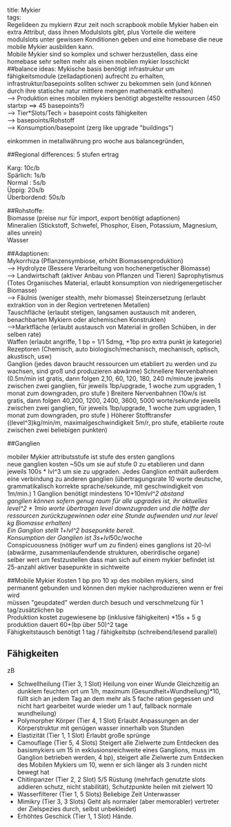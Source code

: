title: Mykier  
tags:   
Regelideen zu mykiern
#zur zeit noch scrapbook
mobile Mykier haben ein extra Attribut, dass ihnen Modulslots gibt, plus Vorteile die weitere modulslots unter gewissen Konditionen geben und eine homebase die neue mobile Mykier ausbilden kann.  
Mobile Mykier sind so komplex und schwer herzustellen, dass eine homebase sehr selten mehr als einen mobilen mykier losschickt  
##balance ideas:
Mykische basis benötigt infrastruktur um fähigkeitsmodule (zelladaptionen) aufrecht zu erhalten, infrastruktur/basepoints sollten schwer zu bekommen sein (und können durch ihre statische natur mittlere mengen mathematik enthalten)  
--> Produktion eines mobilen mykiers benötigt abgestellte ressourcen (450 startxp ==> 45 basepoints?)  
--> Tier*Slots/Tech = basepoint costs fähigkeiten  
--> basepoints/Rohstoff  
--> Konsumption/basepoint (zerg like upgrade "buildings")  

einkommen in metallwährung pro woche aus balancegründen,   
  
##Regional differences: 5 stufen ertrag   

Karg: 10c/b    
Spärlich: 1s/b  
Normal : 5s/b  
Üppig: 20s/b  
Überbordend: 50s/b  
  
##Rohstoffe:   
Biomasse (preise nur für import, export benötigt adaptionen)  
Mineralien (Stickstoff, Schwefel, Phosphor, Eisen, Potassium, Magnesium, alles unrein)  
Wasser  
  
##Adaptionen:  
Mykorrhiza (Pflanzensymbiose, erhöht Biomassenproduktion)  
--> Hydrolyze (Bessere Verarbeitung von hochenergetischer Biomasse)  
--> Landwirtschaft (aktiver Anbau von Pflanzen und Tieren)
Saprophytismus (Totes Organisches Material, erlaubt konsumption von niedrigenergetischer Biomasse)  
--> Fäulnis (weniger stealth, mehr biomasse)
Steinzersetzung (erlaubt extraktion von in der Region vertretenen Metallen)  
Tauschfläche (erlaubt stetigen, langsamen austausch mit anderen, benachbarten Mykiern oder alchemischen Konstrukten)  
-->Marktfläche (erlaubt austausch von Material in großen Schüben, in der selben rate)  
Waffen (erlaubt angriffe, 1 bp = 1/1 5dmg, +1bp pro extra punkt je kategorie)
Rezeptoren (Chemisch, auto biologisch/mechanisch, mechanisch, optisch, akustisch, usw)  
Ganglion (jedes davon braucht ressourcen um etabliert zu werden und zu wachsen, sind groß und produzieren abwärme) 
Schnellere Nervenbahnen (0.5m/min ist gratis, dann folgen 2,10, 60, 120, 180, 240 m/minute jeweils zwischen zwei ganglien, für jeweils 1bp/upgrade, 1 woche zum upgraden, 1 monat zum downgraden, pro stufe )
Breitere Nervenbahnen (10w/s ist gratis, dann folgen 40,200, 1200, 2400, 3600, 5000 worte/sekunde jeweils zwischen zwei ganglien, für jeweils 1bp/upgrade, 1 woche zum upgraden, 1 monat zum downgraden, pro stufe )
Höherer Stofftransfer ((level^3)kg/min/m, maximalgeschwindigkeit 5m/r, pro stufe, etablierte route zwischen zwei beliebigen punkten)



##Ganglien  

mobiler Mykier attributsstufe ist stufe des ersten ganglions  
neue ganglien kosten ~50s um sie auf stufe 0 zu etablieren und dann jeweils 100s * lvl^3 um sie zu upgraden. Jedes Ganglion enthält außerdem eine verbindung zu anderen ganglien (übertragungsrate 10 worte deutsche, grammatikalisch korrekte sprache/sekunde, mit geschwindigkeit von 1m/min.) 1 Ganglion benötigt mindestens 10+10m*lvl^2 abstand   
ganglien können sofern genug raum für alle upgrades ist, ihr aktuelles level^2 * 1mio worte übertragen level downzugraden und die hälfte der ressourcen zurückzugewinnen oder eine Stunde aufwenden und nur level kg Biomasse erhalten)   
Ein Ganglion stellt 1+lvl^2 basepunkte bereit.    
Konsumption der Ganglien ist 3s+lvl*50c/woche    
Conspicuousness (nötiger wurf um zu finden) eines ganglions ist 20-lvl (abwärme, zusammenlaufendende strukturen, oberirdische organe)  
selber wert um festzustellen dass man sich auf einem mykier befindet ist 25-anzahl aktiver basepunkte in sichtweite  

##Mobile Mykier
Kosten 1 bp pro 10 xp des mobilen mykiers, sind permanent gebunden und können den mykier nachproduzieren wenn er frei wird    
müssen "geupdated" werden durch besuch und verschmelzung für 1 tag/zusätzlichen bp  
Produktion kostet zugewiesene bp (inklusive fähigkeiten) *15s + 5 g    
produktion dauert 60+(bp über 50)^2 tage  
Fähigkeitstausch benötigt 1 tag / fähigkeitsbp (schreibend/lesend parallel)  
  

## Fähigkeiten
zB  

* Schwellheilung (Tier 3, 1 Slot) Heilung von einer Wunde Gleichzeitig an dunklem feuchten ort um 1/h, maximum (Gesundheit+Wundheilung)*10, füllt sich an jedem Tag an dem mehr als 5 fache ration gegessen und nicht hart gearbeitet wurde wieder um 1 auf, fallback normale wundheilung)  
* Polymorpher Körper (Tier 4, 1 Slot) Erlaubt Anpassungen an der Körperstruktur mit genügen wasser innerhalb von Stunden  
* Elastizität (Tier 1, 1 Slot) Erlaubt große sprünge
* Camouflage (Tier 5, 4 Slots) Steigert alle Zielwerte zum Entdecken des basismykiers um 15 in exklusionsreichweite eines Ganglions, muss im Ganglion betrieben werden, 4 bp), steigert alle Zielwerte zum Entdecken des Mobilen Mykiers um 10, wenn er sich länger als 3 runden nicht bewegt hat  
* Chitinpanzer (Tier 2, 2 Slot) 5/5 Rüstung (mehrfach genutzte slots addieren schutz, nicht stabilität), Schutzpunkte heilen mit zielwert 10
* Wasserfilterer (Tier 1, 5 Slots) Beliebige Zeit Unterwasser
* Mimikry (Tier 3, 3 Slots) Geht als normaler (aber memorabler) vertreter der Zielspezies durch, selbst unbekleidet)
* Erhöhtes Geschick (Tier 1, 1 Slot) Hände.

